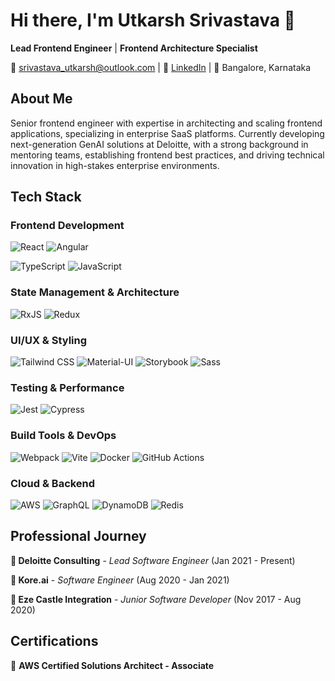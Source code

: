 # Hi there, I'm Utkarsh Srivastava 👋

**Lead Frontend Engineer** | **Frontend Architecture Specialist**

📧 srivastava_utkarsh@outlook.com | 💼 [LinkedIn](https://linkedin.com/in/utkarsh-srivastava) | 📍 Bangalore, Karnataka

## About Me

Senior frontend engineer with <!-- **7+ years** of --> expertise in architecting and scaling frontend applications, specializing in enterprise SaaS platforms. Currently developing next-generation GenAI solutions at Deloitte, with a strong background in mentoring teams, establishing frontend best practices, and driving technical innovation in high-stakes enterprise environments.

<!--## What I Do

🚀 **Leading Innovation**: Currently spearheading the development of enterprise-grade GenAI platforms handling ~150K+ daily requests

🏗️ **Architecture & Scale**: Architecting scalable design systems serving 10+ internal products with 98% component reusability

👥 **Team Leadership**: Managing cross-functional teams and establishing coding standards that reduce deployment time by 50%

📊 **Performance Optimization**: Implementing advanced performance patterns that improve page load times from 8s to 2s -->

## Tech Stack

### Frontend Development
![React](https://img.shields.io/badge/-React-61DAFB?style=flat-square&logo=react&logoColor=black)
![Angular](https://img.shields.io/badge/-Angular-DD0031?style=flat-square&logo=angular&logoColor=white)
<!-- ![Next.js](https://img.shields.io/badge/-Next.js-000000?style=flat-square&logo=next.js&logoColor=white) -->
![TypeScript](https://img.shields.io/badge/-TypeScript-3178C6?style=flat-square&logo=typescript&logoColor=white)
![JavaScript](https://img.shields.io/badge/-JavaScript-F7DF1E?style=flat-square&logo=javascript&logoColor=black)

### State Management & Architecture
![RxJS](https://img.shields.io/badge/-RxJS-B7178C?style=flat-square&logo=reactivex&logoColor=white)
![Redux](https://img.shields.io/badge/-Redux-764ABC?style=flat-square&logo=redux&logoColor=white)

### UI/UX & Styling
![Tailwind CSS](https://img.shields.io/badge/-Tailwind_CSS-38B2AC?style=flat-square&logo=tailwind-css&logoColor=white)
![Material-UI](https://img.shields.io/badge/-Material_UI-0081CB?style=flat-square&logo=material-ui&logoColor=white)
![Storybook](https://img.shields.io/badge/-Storybook-FF4785?style=flat-square&logo=storybook&logoColor=white)
![Sass](https://img.shields.io/badge/-Sass-CC6699?style=flat-square&logo=sass&logoColor=white)

### Testing & Performance
![Jest](https://img.shields.io/badge/-Jest-C21325?style=flat-square&logo=jest&logoColor=white)
![Cypress](https://img.shields.io/badge/-Cypress-17202C?style=flat-square&logo=cypress&logoColor=white)

### Build Tools & DevOps
![Webpack](https://img.shields.io/badge/-Webpack-8DD6F9?style=flat-square&logo=webpack&logoColor=black)
![Vite](https://img.shields.io/badge/-Vite-646CFF?style=flat-square&logo=vite&logoColor=white)
![Docker](https://img.shields.io/badge/-Docker-2496ED?style=flat-square&logo=docker&logoColor=white)
![GitHub Actions](https://img.shields.io/badge/-GitHub_Actions-2088FF?style=flat-square&logo=github-actions&logoColor=white)

### Cloud & Backend
![AWS](https://img.shields.io/badge/-AWS-232F3E?style=flat-square&logo=amazon-aws&logoColor=white)
![GraphQL](https://img.shields.io/badge/-GraphQL-E10098?style=flat-square&logo=graphql&logoColor=white)
![DynamoDB](https://img.shields.io/badge/-DynamoDB-4053D6?style=flat-square&logo=amazon-dynamodb&logoColor=white)
![Redis](https://img.shields.io/badge/-Redis-DC382D?style=flat-square&logo=redis&logoColor=white)

<!--## Key Achievements

💰 **$5M Digital Transformation**: Led frontend architecture for a major digital transformation project

⚡ **Performance Champion**: Reduced bundle sizes by 40% and page load times by 75%

🏆 **Award Winner**: Received outstanding awards under Deloitte's Rewards & Recognition Program

📈 **Scale Expert**: Built platforms processing 150K+ events/hour and handling 50K+ daily requests

🎯 **Zero Downtime**: Led AngularJS to Angular 12 migration with zero downtime -->

## Professional Journey

**🔹 Deloitte Consulting** - *Lead Software Engineer* (Jan 2021 - Present)
<!-- - Leading GenAI platform development and team of 5+ engineers
- Architecting scalable design systems and CI/CD pipelines -->

**🔹 Kore.ai** - *Software Engineer* (Aug 2020 - Jan 2021)
<!-- - Built high-performance web SDKs and bot analytics platforms
- Achieved 100% test coverage and reduced integration time significantly -->

**🔹 Eze Castle Integration** - *Junior Software Developer* (Nov 2017 - Aug 2020)
<!-- - Enhanced SIEM platform performance and built threat detection tools
- Improved Lighthouse scores from 65 to 90 -->

## Certifications

🏅 **AWS Certified Solutions Architect - Associate**

<!-- ## Education

🎓 **Bachelor of Engineering in Computer Science**  
*Visvesvaraya Technological University* | 2012 - 2016 -->

<!-- ## Let's Connect! -->

<!-- I'm always interested in discussing frontend architecture, GenAI applications, team leadership, and innovative web technologies. Feel free to reach out! -->

<!-- ⭐️ *From [utksrivastva](https://github.com/utksrivastva)* -->
